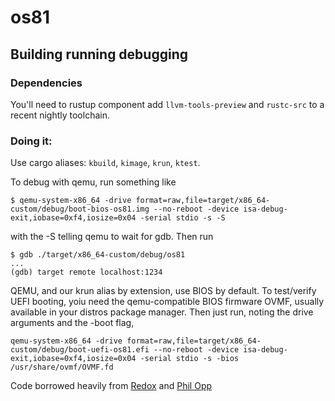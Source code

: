 # os81

## Building running debugging

### Dependencies

You'll need to rustup component add `llvm-tools-preview` and `rustc-src` to a
recent nightly toolchain.


### Doing it:

Use cargo aliases: `kbuild`, `kimage`, `krun`, `ktest`.

To debug with qemu, run something like
```
$ qemu-system-x86_64 -drive format=raw,file=target/x86_64-custom/debug/boot-bios-os81.img --no-reboot -device isa-debug-exit,iobase=0xf4,iosize=0x04 -serial stdio -s -S
```
with the -S telling qemu to wait for gdb.
Then run
```
$ gdb ./target/x86_64-custom/debug/os81
...
(gdb) target remote localhost:1234
```

QEMU, and our krun alias by extension, use BIOS by default. To test/verify UEFI
booting, yoiu need the qemu-compatible BIOS firmware OVMF, usually available in
your distros package manager. Then just run, noting the drive arguments and the
-boot flag,

```
qemu-system-x86_64 -drive format=raw,file=target/x86_64-custom/debug/boot-uefi-os81.efi --no-reboot -device isa-debug-exit,iobase=0xf4,iosize=0x04 -serial stdio -s -bios /usr/share/ovmf/OVMF.fd
```


Code borrowed heavily from [Redox](https://www.redox-os.org/) and
[Phil Opp](https://os.phil-opp.com/)
